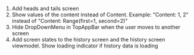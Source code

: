 1. Add heads and tails screen
2. Show values of the content instead of Content. 
Example: "Content: 1, 2" instead of "Content: Range(first=1, second=2)"
3. Hide DropDownMenu in TopAppBar when the user moves to another screen
4. Add screen states to the history screen and the history screen viewmodel. 
Show loading indicator if history data is loading